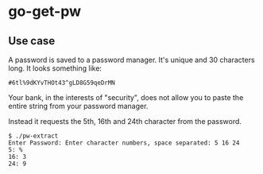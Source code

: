 # go-get-pw

## Use case

A password is saved to a password manager. It's unique and 30 characters long. It looks something like:

`#6tl%9dKYvTHOt43^gLD8G59qeDrMN`

Your bank, in the interests of "security", does not allow you to paste the entire string from your password manager.

Instead it requests the 5th, 16th and 24th character from the password.

```shell script
$ ./pw-extract 
Enter Password: Enter character numbers, space separated: 5 16 24
5: %
16: 3
24: 9
```
